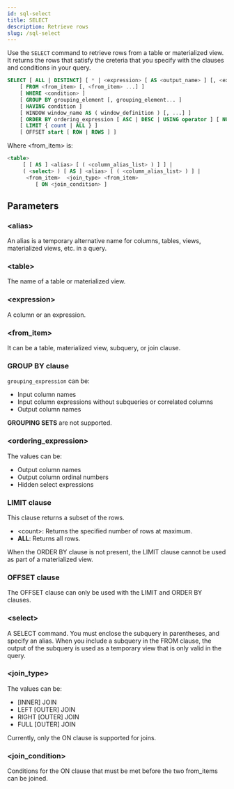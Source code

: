 ```yaml
---
id: sql-select
title: SELECT
description: Retrieve rows
slug: /sql-select
---
```


Use the `SELECT` command to retrieve rows from a table or materialized view. It returns the rows that satisfy the creteria that you specify with the clauses and conditions in your query.


```sql
SELECT [ ALL | DISTINCT] [ * | <expression> [ AS <output_name> ] [, <expression> [ AS <output_name> ]...] ]
    [ FROM <from_item> [, <from_item> ...] ]
    [ WHERE <condition> ]
    [ GROUP BY grouping_element [, grouping_element... ]
    [ HAVING condition ]
    [ WINDOW window_name AS ( window_definition ) [, ...] ]
    [ ORDER BY ordering_expression [ ASC | DESC | USING operator ] [ NULLS { FIRST | LAST } ] [, ...] ]
    [ LIMIT { count | ALL } ]
    [ OFFSET start [ ROW | ROWS ] ]
```
Where <from_item\> is:
```sql
<table>
     [ [ AS ] <alias> [ ( <column_alias_list> ) ] ] |
     ( <select> ) [ AS ] <alias> [ ( <column_alias_list> ) ] |
      <from_item>  <join_type> <from_item>
         [ ON <join_condition> ]
```

## Parameters

### <alias\>

An alias is a temporary alternative name for columns, tables, views, materialized views, etc. in a query.

### <table\>

The name of a table or materialized view.

### <expression\>

A column or an expression.

### <from_item\>

It can be a table, materialized view, subquery, or join clause.

### GROUP BY clause

`grouping_expression` can be:
- Input column names
- Input column expressions without subqueries or correlated columns
- Output column names

**GROUPING SETS** are not supported.


### <ordering_expression\>

The values can be:
- Output column names
- Output column ordinal numbers
- Hidden select expressions

### LIMIT clause

This clause returns a subset of the rows.

- <count\>: Returns the specified number of rows at maximum.
- **ALL**: Returns all rows.

When the ORDER BY clause is not present, the LIMIT clause cannot be used as part of a materialized view.

### OFFSET clause

The OFFSET clause can only be used with the LIMIT and ORDER BY clauses.

### <select\>

A SELECT command. You must enclose the subquery in parentheses, and specify an alias.
When you include a subquery in the FROM clause, the output of the subquery is used as a temporary view that is only valid in the query.

### <join_type\>

The values can be: 
- [INNER] JOIN
- LEFT [OUTER] JOIN
- RIGHT [OUTER] JOIN
- FULL [OUTER] JOIN

Currently, only the ON clause is supported for joins.

### <join_condition\>

Conditions for the ON clause that must be met before the two from_items can be joined.

